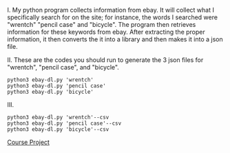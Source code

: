 I. My python program collects information from ebay. It will collect what I specifically search for on the site; for instance, the words I searched were "wrentch" "pencil case" and "bicycle". The program then retrieves information for these keywords from ebay. After extracting the proper information, it then converts the it into a library and then makes it into a json file. 

II. These are the codes you should run to generate the 3 json files for "wrentch", "pencil case", and "bicycle". 

```
python3 ebay-dl.py 'wrentch'  
python3 ebay-dl.py 'pencil case'  
python3 ebay-dl.py 'bicycle'  
```

III. 
```
python3 ebay-dl.py 'wrentch'--csv  
python3 ebay-dl.py 'pencil case'--csv 
python3 ebay-dl.py 'bicycle'--csv 
  ```


[Course Project](https://github.com/mikeizbicki/cmc-csci040/tree/2021fall/hw_03)
